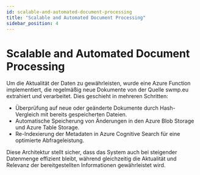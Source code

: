 ```yaml
---
id: scalable-and-automated-document-processing
title: "Scalable and Automated Document Processing"
sidebar_position: 4
---
```


# Scalable and Automated Document Processing

Um die Aktualität der Daten zu gewährleisten, wurde eine Azure Function implementiert, die regelmäßig neue Dokumente von der Quelle swmp.eu extrahiert und verarbeitet. Dies geschieht in mehreren Schritten:

- Überprüfung auf neue oder geänderte Dokumente durch Hash-Vergleich mit bereits gespeicherten Dateien.
- Automatische Speicherung von Änderungen in den Azure Blob Storage und Azure Table Storage.
- Re-Indexierung der Metadaten in Azure Cognitive Search für eine optimierte Abfrageleistung.

Diese Architektur stellt sicher, dass das System auch bei steigender Datenmenge effizient bleibt, während gleichzeitig die Aktualität und Relevanz der bereitgestellten Informationen gewährleistet wird.
